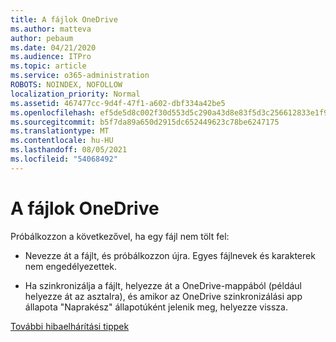 ```yaml
---
title: A fájlok OneDrive
ms.author: matteva
author: pebaum
ms.date: 04/21/2020
ms.audience: ITPro
ms.topic: article
ms.service: o365-administration
ROBOTS: NOINDEX, NOFOLLOW
localization_priority: Normal
ms.assetid: 467477cc-9d4f-47f1-a602-dbf334a42be5
ms.openlocfilehash: ef5de5d8c002f30d553d5c290a43d8e83f5d3c256612833e1f90ca65b6508e09
ms.sourcegitcommit: b5f7da89a650d2915dc652449623c78be6247175
ms.translationtype: MT
ms.contentlocale: hu-HU
ms.lasthandoff: 08/05/2021
ms.locfileid: "54068492"
---
```

# <a name="fix-problems-uploading-files-to-onedrive"></a>A fájlok OneDrive

Próbálkozzon a következővel, ha egy fájl nem tölt fel:
  
- Nevezze át a fájlt, és próbálkozzon újra. Egyes fájlnevek és karakterek nem engedélyezettek. 
    
- Ha szinkronizálja a fájlt, helyezze át a OneDrive-mappából (például helyezze át az asztalra), és amikor az OneDrive szinkronizálási app állapota "Naprakész" állapotúként jelenik meg, helyezze vissza. 
    
[További hibaelhárítási tippek](https://go.microsoft.com/fwlink/?linkid=873155)
  

